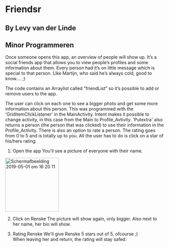 # Friendsr
## By Levy van der Linde 
## Minor Programmeren

Once someone opens this app, an overview of people will show up. 
It’s a social friends app that allows you to view people’s profiles and some information about them. 
Every person had it’s on little message which is special to that person. 
Like Martijn, who said he’s always cold, good to know…. ;)

The code contains an Arraylist called “friendList” so it’s possible to add or remove users to the app. 

The user can click on each one to see a bigger photo and get some more information about this person. 
This was programmed with the 'GridItemClickListener' in the MainActivity. Intent makes it possible to change activity, in this case
from the Main to Profile_Avtivity. 'Putextra' also returns a person (the person that was clicked) to use their information in the Profile_Activity.
There is also an option to rate a person. The rating goes from 0 to 5 and is totally up to you. All the user has to do is click on a star of his/hers rating. 

1. Open the app
You'll see a picture of everyone with their name.

<img width="170" alt="Schermafbeelding 2019-05-01 om 16 20 11" src="https://user-images.githubusercontent.com/47352487/57022923-f4097000-6c30-11e9-90fd-da87217806cc.png">

2. Click on Renske
The picture will show again, only bigger. Also next to her name, her bio will show. 

3. Rating Renske
We'll give Renske 5 stars out of 5, ofcourse ;)  
When leaving her and return, the rating will stay safed. 

